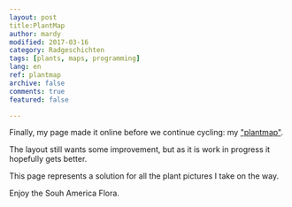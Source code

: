 ```yaml
---
layout: post
title:PlantMap
author: mardy
modified: 2017-03-16
category: Radgeschichten
tags: [plants, maps, programming]
lang: en
ref: plantmap
archive: false
comments: true
featured: false

---
```

Finally, my page made it online before we continue cycling: my ["plantmap"](http://www.latinamerica.bike//plantmap). 

The layout still wants some improvement, but as it is work in progress it hopefully gets better.

This page represents a solution for all the plant pictures I take on the way. 

Enjoy the Souh America Flora. 
